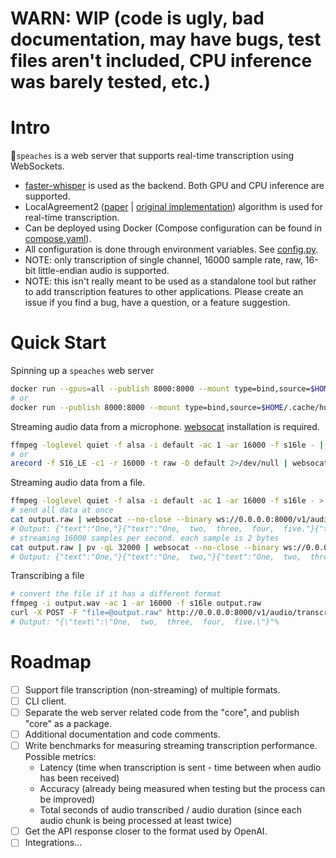 # WARN: WIP (code is ugly, bad documentation, may have bugs, test files aren't included, CPU inference was barely tested, etc.)
# Intro
:peach:`speaches` is a web server that supports real-time transcription using WebSockets.
- [faster-whisper](https://github.com/SYSTRAN/faster-whisper) is used as the backend. Both GPU and CPU inference are supported.
- LocalAgreement2 ([paper](https://aclanthology.org/2023.ijcnlp-demo.3.pdf) | [original implementation](https://github.com/ufal/whisper_streaming)) algorithm is used for real-time transcription.
- Can be deployed using Docker (Compose configuration can be found in [compose.yaml](./compose.yaml)).
- All configuration is done through environment variables. See [config.py](./speaches/config.py).
- NOTE: only transcription of single channel, 16000 sample rate, raw, 16-bit little-endian audio is supported.
- NOTE: this isn't really meant to be used as a standalone tool but rather to add transcription features to other applications.
Please create an issue if you find a bug, have a question, or a feature suggestion.
# Quick Start
Spinning up a `speaches` web server
```bash
docker run --gpus=all --publish 8000:8000 --mount type=bind,source=$HOME/.cache/huggingface,target=/root/.cache/huggingface fedirz/speaches:cuda
# or
docker run --publish 8000:8000 --mount type=bind,source=$HOME/.cache/huggingface,target=/root/.cache/huggingface fedirz/speaches:cpu
```
Streaming audio data from a microphone. [websocat](https://github.com/vi/websocat?tab=readme-ov-file#installation) installation is required.
```bash
ffmpeg -loglevel quiet -f alsa -i default -ac 1 -ar 16000 -f s16le - | websocat --binary ws://0.0.0.0:8000/v1/audio/transcriptions
# or
arecord -f S16_LE -c1 -r 16000 -t raw -D default 2>/dev/null | websocat --binary ws://0.0.0.0:8000/v1/audio/transcriptions
```
Streaming audio data from a file.
```bash
ffmpeg -loglevel quiet -f alsa -i default -ac 1 -ar 16000 -f s16le - > output.raw
# send all data at once
cat output.raw | websocat --no-close --binary ws://0.0.0.0:8000/v1/audio/transcriptions
# Output: {"text":"One,"}{"text":"One,  two,  three,  four,  five."}{"text":"One,  two,  three,  four,  five."}%
# streaming 16000 samples per second. each sample is 2 bytes
cat output.raw | pv -qL 32000 | websocat --no-close --binary ws://0.0.0.0:8000/v1/audio/transcriptions
# Output: {"text":"One,"}{"text":"One,  two,"}{"text":"One,  two,  three,"}{"text":"One,  two,  three,  four,  five."}{"text":"One,  two,  three,  four,  five.  one."}%
```
Transcribing a file
```bash
# convert the file if it has a different format
ffmpeg -i output.wav -ac 1 -ar 16000 -f s16le output.raw
curl -X POST -F "file=@output.raw" http://0.0.0.0:8000/v1/audio/transcriptions
# Output: "{\"text\":\"One,  two,  three,  four,  five.\"}"%
```
# Roadmap
- [ ] Support file transcription (non-streaming) of multiple formats.
- [ ] CLI client.
- [ ] Separate the web server related code from the "core", and publish "core" as a package.
- [ ] Additional documentation and code comments.
- [ ] Write benchmarks for measuring streaming transcription performance. Possible metrics:
    - Latency (time when transcription is sent - time between when audio has been received)
    - Accuracy (already being measured when testing but the process can be improved)
    - Total seconds of audio transcribed / audio duration (since each audio chunk is being processed at least twice)
- [ ] Get the API response closer to the format used by OpenAI.
- [ ] Integrations...
